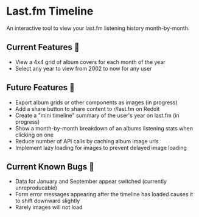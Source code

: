 # Last.fm Timeline
An interactive tool to view your last.fm listening history month-by-month.

## Current Features 📒
- View a 4x4 grid of album covers for each month of the year
- Select any year to view from 2002 to now for any user

## Future Features 📝
- Export album grids or other components as images (in progress)
- Add a share button to share content to r/last.fm on Reddit
- Create a "mini timeline" summary of the user's year on last.fm (in progress)
- Show a month-by-month breakdown of an albums listening stats when clicking on one
- Reduce number of API calls by caching album image urls
- Implement lazy loading for images to prevent delayed image loading

## Current Known Bugs 🐞
- Data for January and September appear switched (currently unreproducable)
- Form error messages appearing after the timeline has loaded causes it to shift downward slightly
- Rarely images will not load
